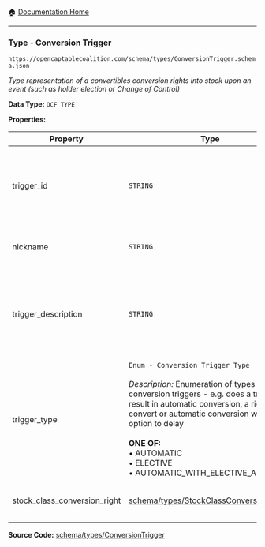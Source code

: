 :house: [Documentation Home](/README.md)

---

### Type - Conversion Trigger

`https://opencaptablecoalition.com/schema/types/ConversionTrigger.schema.json`

_Type representation of a convertibles conversion rights into stock upon an event (such as holder election or Change of Control)_

**Data Type:** `OCF TYPE`

**Properties:**

| Property                     | Type                                                                                                                                                                                                                                                                                                                                     | Description                                                                                                                                                         | Required   |
| ---------------------------- | ---------------------------------------------------------------------------------------------------------------------------------------------------------------------------------------------------------------------------------------------------------------------------------------------------------------------------------------- | ------------------------------------------------------------------------------------------------------------------------------------------------------------------- | ---------- |
| trigger_id                   | `STRING`                                                                                                                                                                                                                                                                                                                                 | Id for this conversion trigger, unique within list of ConversionTriggers in parent convertible issuance's `conversion_triggers` field.                              | `REQUIRED` |
| nickname                     | `STRING`                                                                                                                                                                                                                                                                                                                                 | Human-friendly nickname to describe the conversion right                                                                                                            | -          |
| trigger_description          | `STRING`                                                                                                                                                                                                                                                                                                                                 | Legal language describing what conditions must be satisfied for the conversion to take place (ideally, this should be excerpted from the instrument where possible) | `REQUIRED` |
| trigger_type                 | `Enum - Conversion Trigger Type`</br></br>_Description:_ Enumeration of types of conversion triggers - e.g. does a trigger result in automatic conversion, a right to convert or automatic conversion with the option to delay</br></br>**ONE OF:** </br>&bull; AUTOMATIC </br>&bull; ELECTIVE </br>&bull; AUTOMATIC_WITH_ELECTIVE_ABORT | When the trigger condition is met, is the conversion automatic, elective or automatic with an elective right not to convert                                         | `REQUIRED` |
| stock_class_conversion_right | [schema/types/StockClassConversionRights](/docs/schema/types/StockClassConversionRights.md)                                                                                                                                                                                                                                              | When the conditions of the trigger are met, how does the security convert?                                                                                          | `REQUIRED` |

**Source Code:** [schema/types/ConversionTrigger](/schema/types/ConversionTrigger.schema.json)

